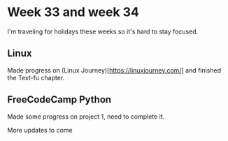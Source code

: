 # Week 33 and week 34

I'm traveling for holidays these weeks so it's hard to stay focused.

## Linux
Made progress on (Linux Journey)[https://linuxjourney.com/] and finished the Text-fu chapter.

## FreeCodeCamp Python
Made some progress on project 1, need to complete it.

More updates to come